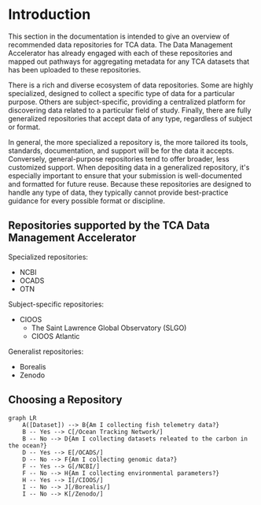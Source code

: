 # Introduction
This section in the documentation is intended to give an overview of recommended data repositories for TCA data. The Data Management Accelerator has already engaged with each of these repositories and mapped out pathways for aggregating metadata for any TCA datasets that has been uploaded to these repositories.

There is a rich and diverse ecosystem of data repositories. Some are highly specialized, designed to collect a specific type of data for a particular purpose. Others are subject-specific, providing a centralized platform for discovering data related to a particular field of study. Finally, there are fully generalized repositories that accept data of any type, regardless of subject or format.

In general, the more specialized a repository is, the more tailored its tools, standards, documentation, and support will be for the data it accepts. Conversely, general-purpose repositories tend to offer broader, less customized support. When depositing data in a generalized repository, it's especially important to ensure that your submission is well-documented and formatted for future reuse. Because these repositories are designed to handle any type of data, they typically cannot provide best-practice guidance for every possible format or discipline.

## Repositories supported by the TCA Data Management Accelerator

Specialized repositories:

* NCBI
* OCADS
* OTN

Subject-specific repositories:

* CIOOS
    * The Saint Lawrence Global Observatory (SLGO)
    * CIOOS Atlantic

Generalist repositories:

* Borealis
* Zenodo

## Choosing a Repository

```mermaid
graph LR
    A([Dataset]) --> B{Am I collecting fish telemetry data?}
    B -- Yes --> C[/Ocean Tracking Network/]
    B -- No --> D{Am I collecting datasets releated to the carbon in the ocean?}
    D -- Yes --> E[/OCADS/]
    D -- No --> F{Am I collecting genomic data?}
    F -- Yes --> G[/NCBI/]
    F -- No --> H{Am I collecting environmental parameters?}
    H -- Yes --> I[/CIOOS/]
    I -- No --> J[/Borealis/]
    I -- No --> K[/Zenodo/]
```